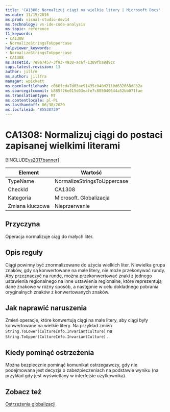 ```yaml
---
title: 'CA1308: Normalizuj ciągi na wielkie litery | Microsoft Docs'
ms.date: 11/15/2016
ms.prod: visual-studio-dev14
ms.technology: vs-ide-code-analysis
ms.topic: reference
f1_keywords:
- CA1308
- NormalizeStringsToUppercase
helpviewer_keywords:
- NormalizeStringsToUppercase
- CA1308
ms.assetid: 7e9a7457-3f93-4938-ac6f-1389fba8d9cc
caps.latest.revision: 13
author: jillre
ms.author: jillfra
manager: wpickett
ms.openlocfilehash: c068fcda7d03ae91435c040d2110d632668d832a
ms.sourcegitcommit: b885f26e015d03eafe7c885040644a52bb071fae
ms.translationtype: MT
ms.contentlocale: pl-PL
ms.lasthandoff: 06/30/2020
ms.locfileid: "85538739"
---
```

# <a name="ca1308-normalize-strings-to-uppercase"></a>CA1308: Normalizuj ciągi do postaci zapisanej wielkimi literami
[!INCLUDE[vs2017banner](../includes/vs2017banner.md)]

|Element|Wartość|
|-|-|
|TypeName|NormalizeStringsToUppercase|
|CheckId|CA1308|
|Kategoria|Microsoft. Globalizacja|
|Zmiana kluczowa|Nieprzerwanie|

## <a name="cause"></a>Przyczyna
 Operacja normalizuje ciąg do małych liter.

## <a name="rule-description"></a>Opis reguły
 Ciągi powinny być znormalizowane do użycia wielkich liter. Niewielka grupa znaków, gdy są konwertowane na małe litery, nie może przekonywać rundy. Aby przeznaczyć na rundę, można przekonwertować znaki z jednego ustawienia regionalnego na inne ustawienia regionalne, które reprezentują dane znakowe w różny sposób, a następnie w celu dokładnego pobrania oryginalnych znaków z konwertowanych znaków.

## <a name="how-to-fix-violations"></a>Jak naprawić naruszenia
 Zmień operacje, które konwertują ciągi na małe litery, aby ciągi były konwertowane na wielkie litery. Na przykład zmień `String.ToLower(CultureInfo.InvariantCulture)` na `String.ToUpper(CultureInfo.InvariantCulture)` .

## <a name="when-to-suppress-warnings"></a>Kiedy pominąć ostrzeżenia
 Można bezpiecznie pominąć komunikat ostrzegawczy, gdy nie podejmowana jest decyzja o zabezpieczeniach na podstawie wyniku (na przykład gdy jest wyświetlany w interfejsie użytkownika).

## <a name="see-also"></a>Zobacz też
 [Ostrzeżenia globalizacji](../code-quality/globalization-warnings.md)

